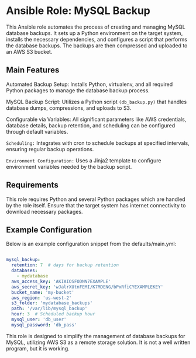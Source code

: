 # Ansible Role: MySQL Backup

This Ansible role automates the process of creating and managing MySQL database backups. It sets up a Python environment on the target system, installs the necessary dependencies, and configures a script that performs the database backups. The backups are then compressed and uploaded to an AWS S3 bucket.

## Main Features

Automated Backup Setup: Installs Python, virtualenv, and all required Python packages to manage the database backup process.

MySQL Backup Script: Utilizes a Python script `(db_backup.py)` that handles database dumps, compressions, and uploads to S3.

Configurable via Variables: All significant parameters like AWS credentials, database details, backup retention, and scheduling can be configured through default variables.

`Scheduling:` Integrates with cron to schedule backups at specified intervals, ensuring regular backup operations.

`Environment Configuration:` Uses a Jinja2 template to configure environment variables needed by the backup script.

## Requirements

This role requires Python and several Python packages which are handled by the role itself. Ensure that the target system has internet connectivity to download necessary packages.

## Example Configuration

Below is an example configuration snippet from the defaults/main.yml:

```yaml

mysql_backup:
  retention: 7  # days for backup retention
  databases:
    - mydatabase
  aws_access_key: 'AKIAIOSFODNN7EXAMPLE'
  aws_secret_key: 'wJalrXUtnFEMI/K7MDENG/bPxRfiCYEXAMPLEKEY'
  bucket_name: 'my-bucket'
  aws_region: 'us-west-2'
  s3_folder: 'mydatabase_backups'
  path: '/var/lib/mysql_backup'
  hour: 3  # Scheduled backup hour
  mysql_user: 'db_user'
  mysql_password: 'db_pass'

```

This role is designed to simplify the management of database backups for MySQL, utilizing AWS S3 as a remote storage solution. It is not a well written program, but it is working.
